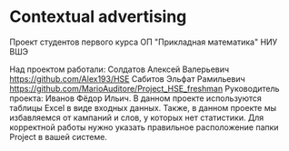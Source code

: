 # Contextual advertising
Проект студентов первого курса ОП "Прикладная математика" НИУ ВШЭ

Над проектом работали:
Солдатов Алексей Валерьевич https://github.com/Alex193/HSE
Сабитов Эльфат Рамильевич https://github.com/MarioAuditore/Project_HSE_freshman
Руководитель проекта: Иванов Фёдор Ильич. 
В данном проекте используются таблицы Excel в виде входных данных. Также, в данном проекте мы избавляемся от кампаний и слов, у которых нет статистики. Для корректной работы нужно указать правильное расположение папки Project в вашей системе.
